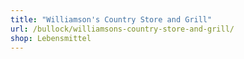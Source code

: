 ```yaml
---
title: "Williamson's Country Store and Grill"
url: /bullock/williamsons-country-store-and-grill/
shop: Lebensmittel
---
```

